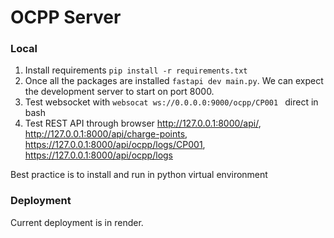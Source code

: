 # OCPP Server

### Local

1. Install requirements `pip install -r requirements.txt`
2. Once all the packages are installed `fastapi dev main.py`. We can expect the development server to start on port 8000.
3. Test websocket with `websocat ws://0.0.0.0:9000/ocpp/CP001 ` direct in bash
4. Test REST API through browser http://127.0.0.1:8000/api/, http://127.0.0.1:8000/api/charge-points, https://127.0.0.1:8000/api/ocpp/logs/CP001, https://127.0.0.1:8000/api/ocpp/logs

Best practice is to install and run in python virtual environment

### Deployment

Current deployment is in render.
